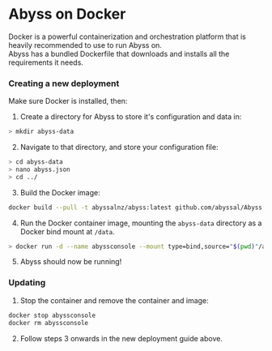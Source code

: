 # Abyss on Docker
Docker is a powerful containerization and orchestration platform that is heavily recommended to use to run Abyss on.  
Abyss has a bundled Dockerfile that downloads and installs all the requirements it needs.    
  
### Creating a new deployment
Make sure Docker is installed, then:
1) Create a directory for Abyss to store it's configuration and data in:
```bash
> mkdir abyss-data
```
2) Navigate to that directory, and store your configuration file:
```bash
> cd abyss-data
> nano abyss.json
> cd ../
```
3) Build the Docker image:
```bash
docker build --pull -t abyssalnz/abyss:latest github.com/abyssal/Abyss
```
4) Run the Docker container image, mounting the `abyss-data` directory as a Docker bind mount at `/data`.
```bash
> docker run -d --name abyssconsole --mount type=bind,source="$(pwd)"/abyss-data,target=/data abyssalnz/abyss:latest
```
5) Abyss should now be running!
   
   
### Updating
1) Stop the container and remove the container and image:
```bash
docker stop abyssconsole
docker rm abyssconsole
```
2) Follow steps 3 onwards in the new deployment guide above.